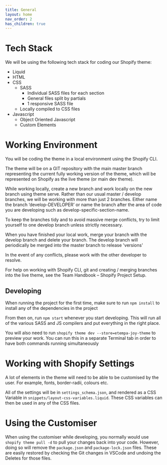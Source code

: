 ```yaml
---
title: General
layout: home
nav_order: 2
has_children: true
---
```


# Tech Stack

We will be using the following tech stack for coding our Shopify theme:

- Liquid
- HTML
- CSS
    - SASS
        - Individual SASS files for each section
        - General files split by partials
        - 1 responsive SASS file
    - Locally compiled to CSS files
- Javascript
    - Object Oriented Javascript
    - Custom Elements

# Working Environment

You will be coding the theme in a local environment using the Shopify CLI. 

The theme will be on a GIT repository with the main master branch representing the current fully working version of the theme, which will be represented on Shopify as the live theme (or main dev theme). 

While working locally, create a new branch and work locally on the new branch using theme serve. Rather than our usual master / develop branches, we will be working with more than just 2 branches. Either name the branch ‘develop-DEVELOPER’ or name the branch after the area of code you are developing such as develop-specific-section-name. 

To keep the branches tidy and to avoid massive merge conflicts, try to limit yourself to one develop branch unless strictly necessary. 

When you have finished your local work, merge your branch with the develop branch and delete your branch. The develop branch will periodically be merged into the master branch to release 'versions'

In the event of any conflicts, please work with the other developer to resolve. 

For help on working with Shopify CLI, git and creating / merging branches into the live theme, see the Team Handbook – Shopify Project Setup. 

## Developing

When running the project for the first time, make sure to run `npm install` to install any of the dependencies in the project

From then on, run `npm start` whenever you start developing. This will run all of the various SASS and JS compilers and put everything in the right place.

You will also need to run `shopify theme dev --store=etempa-joy-theme` to preview your work. You can run this in a separate Terminal tab in order to have both commands running simultaneously

# Working with Shopify Settings

A lot of elements in the theme will need to be able to be customised by the user. For example, fonts, border-radii, colours etc.

All of the settings will be in `settings_schema.json`, and rendered as a CSS Variable in `snippets/layout-css-variables.liquid`. These CSS variables can then be used in any of the CSS files.

# Using the Customiser

When using the customiser while developing, you normally would use `shopify theme pull -d` to pull your changes back into your code. However, doing so will remove the `package.json` and `package-lock.json` files. These are easily restored by checking the Git changes in VSCode and undoing the Deletes for those files.